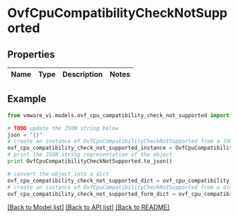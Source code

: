 # OvfCpuCompatibilityCheckNotSupported


## Properties
Name | Type | Description | Notes
------------ | ------------- | ------------- | -------------

## Example

```python
from vmware_vi.models.ovf_cpu_compatibility_check_not_supported import OvfCpuCompatibilityCheckNotSupported

# TODO update the JSON string below
json = "{}"
# create an instance of OvfCpuCompatibilityCheckNotSupported from a JSON string
ovf_cpu_compatibility_check_not_supported_instance = OvfCpuCompatibilityCheckNotSupported.from_json(json)
# print the JSON string representation of the object
print OvfCpuCompatibilityCheckNotSupported.to_json()

# convert the object into a dict
ovf_cpu_compatibility_check_not_supported_dict = ovf_cpu_compatibility_check_not_supported_instance.to_dict()
# create an instance of OvfCpuCompatibilityCheckNotSupported from a dict
ovf_cpu_compatibility_check_not_supported_form_dict = ovf_cpu_compatibility_check_not_supported.from_dict(ovf_cpu_compatibility_check_not_supported_dict)
```
[[Back to Model list]](../README.md#documentation-for-models) [[Back to API list]](../README.md#documentation-for-api-endpoints) [[Back to README]](../README.md)


